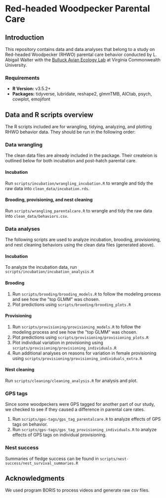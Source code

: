 # Red-headed Woodpecker Parental Care 

## Introduction

This repository contains data and data analyses that belong to a study on Red-headed Woodpecker (RHWO) parental care behavior conducted by L. Abigail Walter with the [Bulluck Avian Ecology Lab](https://rampages.us/bullucklab) at Virginia Commonwealth University. 

### Requirements

- <b>R Version:</b> v3.5.2+
- <b>Packages:</b> tidyverse, lubridate, reshape2, glmmTMB, AICtab, psych, cowplot, emojifont

## Data and R scripts overview

The R scripts included are for wrangling, tidying, analyzing, and plotting RHWO behavior data. They should be run in the following order:  

### Data wrangling

The clean data files are already included in the package. Their createion is outlined below for both incubation and post-hatch parental care.

#### Incubation

Run `scripts/incubation/wrangling_incubation.R` to wrangle and tidy the raw data into `clean_data/incubation.rds`.

#### Brooding, provisioning, and nest cleaning

Run `scripts/wrangling_parentalcare.R` to wrangle and tidy the raw data into `clean_data/behaviors.csv`.

### Data analyses

The following scripts are used to analyze incubation, brooding, provisioning, and nest cleaning behaviors using the clean data files (generated above).

#### Incubation

To analyze the incubation data, run `scripts/incubation/incubation_analysis.R`

#### Brooding

1. Run `scripts/brooding/brooding_models.R` to follow the modeling process and see how the "top GLMM" was chosen.
2. Plot predictions using `scripts/brooding/brooding_plots.R`

#### Provisioning

1. Run `scripts/provisioning/provisioning_models.R` to follow the modeling process and see how the "top GLMM" was chosen.
2. Plot predictions using `scripts/provisioning/provisioning_plots.R`
3. Plot individual variation in provisioning using `scripts/provisioning/provisioning_individuals.R`
4. Run additional analyses on reasons for variation in female provisioning using `scripts/provisioning/provisioning_individuals_extra.R`

#### Nest cleaning

Run `scripts/cleaning/cleaning_analysis.R` for analysis and plot.

### GPS tags

Since some woodpeckers were GPS tagged for another part of our study, we checked to see if they caused a difference in parental care rates.

1. Run `scripts/gps-tags/gps_tag_parentalcare.R` to analyze effects of GPS tags on behavior.
2. Run `scripts/gps-tags/gps_tag_provisioning_individuals.R` to analyze effects of GPS tags on individual provisioning.

### Nest success

Summaries of fledge success can be found in `scripts/nest-success/nest_survival_summaries.R`

## Acknowledgments

We used program BORIS to process videos and generate raw csv files.
